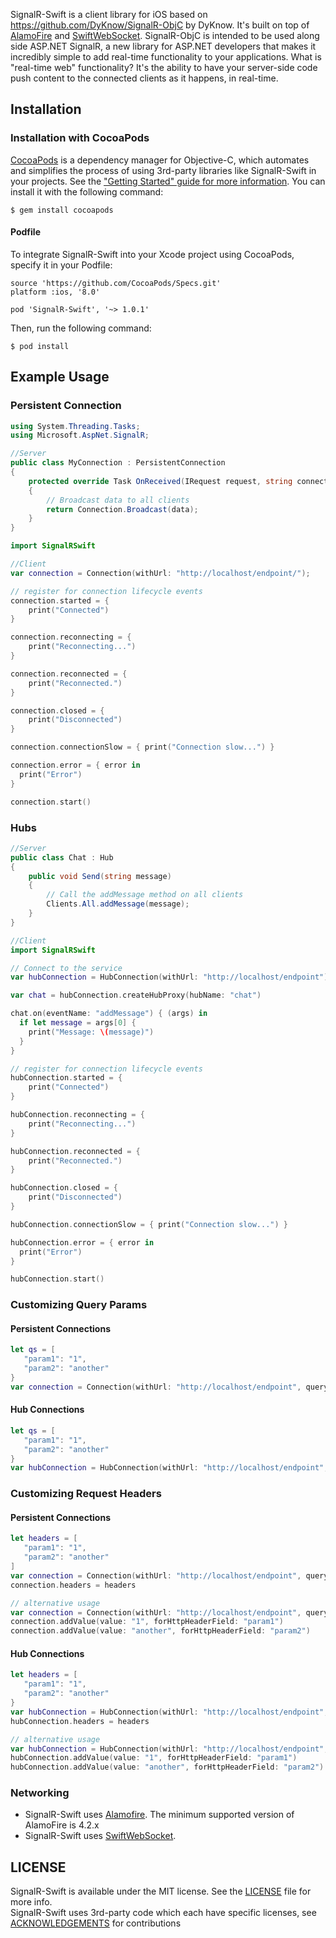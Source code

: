 
SignalR-Swift is a client library for iOS based on https://github.com/DyKnow/SignalR-ObjC by DyKnow.  It's built on top of [AlamoFire](https://github.com/Alamofire/Alamofire) and [SwiftWebSocket](https://github.com/tidwall/SwiftWebSocket).
SignalR-ObjC is intended to be used along side ASP.NET SignalR, a new library for ASP.NET developers that makes it incredibly simple to add real-time functionality to your applications. What is "real-time web" functionality? It's the ability to have your server-side code push content to the connected clients as it happens, in real-time.

## Installation

### Installation with CocoaPods

[CocoaPods](https://cocoapods.org/) is a dependency manager for Objective-C, which automates and simplifies the process of using 3rd-party libraries like SignalR-Swift in your projects. See the ["Getting Started" guide for more information](https://guides.cocoapods.org/using/getting-started.html). You can install it with the following command:

```
$ gem install cocoapods
```

#### Podfile

To integrate SignalR-Swift into your Xcode project using CocoaPods, specify it in your Podfile:

```
source 'https://github.com/CocoaPods/Specs.git'
platform :ios, '8.0'

pod 'SignalR-Swift', '~> 1.0.1'
```

Then, run the following command:

```
$ pod install
```

## Example Usage
### Persistent Connection
```c#
using System.Threading.Tasks;
using Microsoft.AspNet.SignalR;

//Server
public class MyConnection : PersistentConnection 
{
    protected override Task OnReceived(IRequest request, string connectionId, string data) 
    {
        // Broadcast data to all clients
        return Connection.Broadcast(data);
    }
}
```

```swift
import SignalRSwift

//Client
var connection = Connection(withUrl: "http://localhost/endpoint/");

// register for connection lifecycle events
connection.started = {
    print("Connected")
}

connection.reconnecting = {
    print("Reconnecting...")
}

connection.reconnected = {
    print("Reconnected.")
}

connection.closed = {
    print("Disconnected")
}

connection.connectionSlow = { print("Connection slow...") }

connection.error = { error in
  print("Error")
}

connection.start()

```
### Hubs
```c#
//Server
public class Chat : Hub 
{
    public void Send(string message)
    {
        // Call the addMessage method on all clients            
        Clients.All.addMessage(message);
    }
}
```

```Swift
//Client
import SignalRSwift

// Connect to the service
var hubConnection = HubConnection(withUrl: "http://localhost/endpoint")

var chat = hubConnection.createHubProxy(hubName: "chat")

chat.on(eventName: "addMessage") { (args) in
  if let message = args[0] {
    print("Message: \(message)")
  }
}

// register for connection lifecycle events
hubConnection.started = {
    print("Connected")
}

hubConnection.reconnecting = {
    print("Reconnecting...")
}

hubConnection.reconnected = {
    print("Reconnected.")
}

hubConnection.closed = {
    print("Disconnected")
}

hubConnection.connectionSlow = { print("Connection slow...") }

hubConnection.error = { error in
  print("Error")
}

hubConnection.start()
```

### Customizing Query Params

#### Persistent Connections
```Swift
let qs = [
   "param1": "1",
   "param2": "another"
}
var connection = Connection(withUrl: "http://localhost/endpoint", queryString: qs)
```

#### Hub Connections
```Swift
let qs = [
   "param1": "1",
   "param2": "another"
}
var hubConnection = HubConnection(withUrl: "http://localhost/endpoint", queryString: qs)
```

### Customizing Request Headers

#### Persistent Connections
```Swift
let headers = [
   "param1": "1",
   "param2": "another"
]
var connection = Connection(withUrl: "http://localhost/endpoint", queryString: qs)
connection.headers = headers

// alternative usage
var connection = Connection(withUrl: "http://localhost/endpoint", queryString: qs)
connection.addValue(value: "1", forHttpHeaderField: "param1")
connection.addValue(value: "another", forHttpHeaderField: "param2")
```

#### Hub Connections
```Swift
let headers = [
   "param1": "1",
   "param2": "another"
}
var hubConnection = HubConnection(withUrl: "http://localhost/endpoint", queryString: qs)
hubConnection.headers = headers

// alternative usage
var hubConnection = HubConnection(withUrl: "http://localhost/endpoint", queryString: qs)
hubConnection.addValue(value: "1", forHttpHeaderField: "param1")
hubConnection.addValue(value: "another", forHttpHeaderField: "param2")
```

### Networking

- SignalR-Swift uses [Alamofire](https://github.com/Alamofire/Alamofire).  The minimum supported version of AlamoFire is 4.2.x
- SignalR-Swift uses  [SwiftWebSocket](https://github.com/tidwall/SwiftWebSocket).


## LICENSE

SignalR-Swift is available under the MIT license. See the [LICENSE](https://github.com/AutosoftDMS/SignalR-Swift/blob/master/LICENSE.md) file for more info.<br/>
SignalR-Swift uses 3rd-party code which each have specific licenses, see [ACKNOWLEDGEMENTS](https://github.com/AutosoftDMS/SignalR-Swift/blob/master/ACKNOWLEDGEMENTS.md) for contributions
